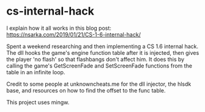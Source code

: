 # cs-internal-hack

I explain how it all works in this blog post:
https://nsarka.com/2019/01/21/CS-1-6-internal-hack/

Spent a weekend researching and then implementing a CS 1.6 internal hack.
The dll hooks the game's engine function table after it is injected, then gives the player 'no flash' so that flashbangs
don't affect him. It does this by calling the game's GetScreenFade and SetScreenFade functions from the table in an infinite loop.

Credit to some people at unknowncheats.me for the dll injector, the hlsdk base, and resources on how to find the offset to the func table.

This project uses mingw.
